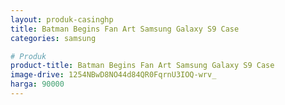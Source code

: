 ```yaml
---
layout: produk-casinghp
title: Batman Begins Fan Art Samsung Galaxy S9 Case
categories: samsung

# Produk
product-title: Batman Begins Fan Art Samsung Galaxy S9 Case
image-drive: 1254NBwD8NO44d84QR0FqrnU3IOQ-wrv_
harga: 90000
---
```


